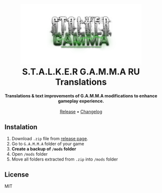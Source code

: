 <h1 align="center">
  <br>
  <a href="https://anomalymod.com/"><img src="./assets/gamma-logo.png" alt="Markdownify" width="400"></a>
  <br>
  S.T.A.L.K.E.R G.A.M.M.A RU Translations
  <br>
</h1>

<h4 align="center">Translations & text improvements of G.A.M.M.A modifications to enhance gameplay experience.</h4>

<p align="center">
  <a href="https://github.com/0u73r-h34v3n/STALKER-GAMMA-Russian-Translation/tree/release">Release</a> •
  <a href="https://github.com/0u73r-h34v3n/STALKER-GAMMA-Russian-Translation/blob/master/CHANGELOG.md">Changelog</a>
</p>

## Instalation
1. Download `.zip` file from [release page](https://github.com/0u73r-h34v3n/STALKER-GAMMA-Russian-Translation/releases).
2. Go to `G.A.M.M.A` folder of your game
3. **Create a backup of `/mods` folder**
4. Open `/mods` folder
5. Move all folders extracted from `.zip` into `/mods` folder

## License

MIT

